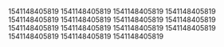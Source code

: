 1541148405819
1541148405819
1541148405819
1541148405819
1541148405819
1541148405819
1541148405819
1541148405819
1541148405819
1541148405819
1541148405819
1541148405819
1541148405819
1541148405819
1541148405819